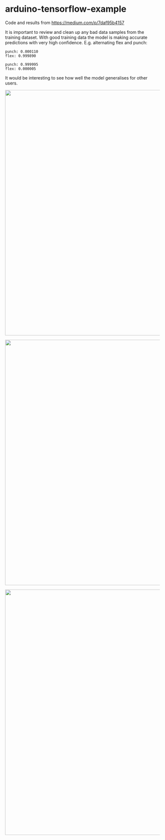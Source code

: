 # arduino-tensorflow-example
Code and results from https://medium.com/p/7daf95b4157

It is important to review and clean up any bad data samples from the training dataset. With good training data the model is making accurate predictions with very high confidence. E.g. alternating flex and punch:
```
punch: 0.000110
flex: 0.999890

punch: 0.999995
flex: 0.000005
```

It would be interesting to see how well the model generalises for other users.

<p align="center">
<img src="https://github.com/robmarkcole/arduino-tensorflow-example/blob/master/images/flex.png" width="800">
</p>

<p align="center">
<img src="https://github.com/robmarkcole/arduino-tensorflow-example/blob/master/images/punch.png" width="800">
</p>

<p align="center">
<img src="https://github.com/robmarkcole/arduino-tensorflow-example/blob/master/images/train.png" width="800">
</p>